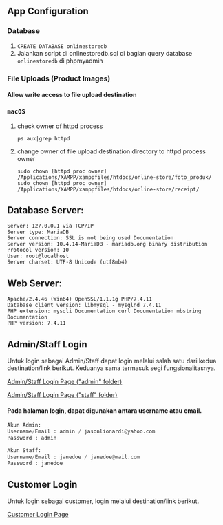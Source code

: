 ## App Configuration
### Database
1. `CREATE DATABASE onlinestoredb`
2. Jalankan script di onlinestoredb.sql di bagian query database `onlinestoredb` di phpmyadmin

### File Uploads (Product Images)
#### Allow write access to file upload destination
### `macOS`
1. check owner of httpd process

   `ps aux|grep httpd`

2. change owner of file upload destination directory to httpd process owner

   `sudo chown [httpd proc owner] /Applications/XAMPP/xamppfiles/htdocs/online-store/foto_produk/`
   `sudo chown [httpd proc owner] /Applications/XAMPP/xamppfiles/htdocs/online-store/receipt/`

## Database Server:

    Server: 127.0.0.1 via TCP/IP
    Server type: MariaDB
    Server connection: SSL is not being used Documentation
    Server version: 10.4.14-MariaDB - mariadb.org binary distribution
    Protocol version: 10
    User: root@localhost
    Server charset: UTF-8 Unicode (utf8mb4)


## Web Server:

    Apache/2.4.46 (Win64) OpenSSL/1.1.1g PHP/7.4.11
    Database client version: libmysql - mysqlnd 7.4.11
    PHP extension: mysqli Documentation curl Documentation mbstring Documentation
    PHP version: 7.4.11


## Admin/Staff Login
Untuk login sebagai Admin/Staff dapat login melalui salah satu dari kedua destination/link berikut. Keduanya sama termasuk segi fungsionalitasnya.

[Admin/Staff Login Page ("admin" folder)](http://localhost/online-store/admin/login.php)

[Admin/Staff Login Page ("staff" folder)](http://localhost/online-store/staff/login.php)

#### Pada halaman login, dapat digunakan antara username atau email.

```python
Akun Admin:
Username/Email : admin / jasonlionardi@yahoo.com
Password : admin
```
```python
Akun Staff:
Username/Email : janedoe / janedoe@mail.com
Password : janedoe
```


## Customer Login
Untuk login sebagai customer, login melalui destination/link berikut.

[Customer Login Page](http://localhost/online-store/login.php)



